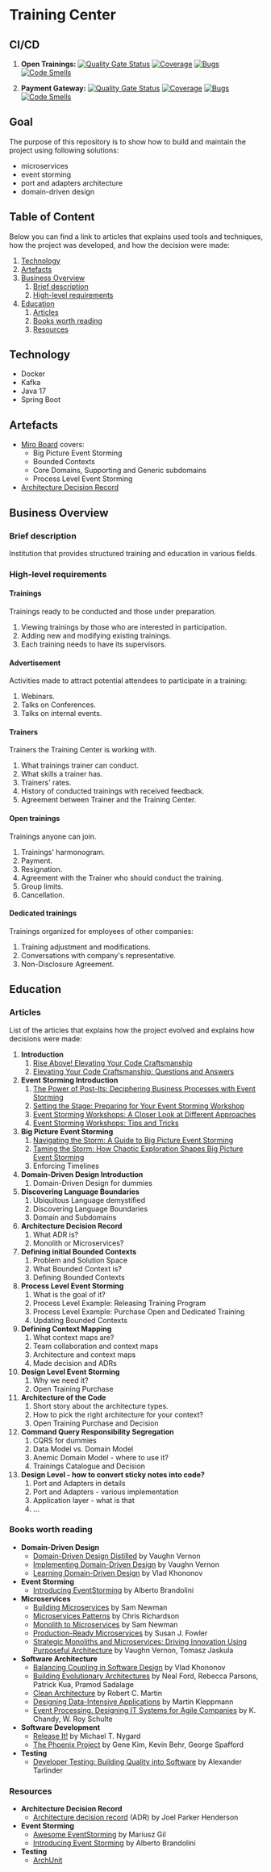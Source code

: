 # Training Center
## CI/CD
1. **Open Trainings:** 
[![Quality Gate Status](https://sonarcloud.io/api/project_badges/measure?project=smalaca-github_training-center-microservices-open-trainings&metric=alert_status)](https://sonarcloud.io/summary/new_code?id=smalaca-github_training-center-microservices-open-trainings)
[![Coverage](https://sonarcloud.io/api/project_badges/measure?project=smalaca-github_training-center-microservices-open-trainings&metric=coverage)](https://sonarcloud.io/summary/new_code?id=smalaca-github_training-center-microservices-open-trainings)
[![Bugs](https://sonarcloud.io/api/project_badges/measure?project=smalaca-github_training-center-microservices-open-trainings&metric=bugs)](https://sonarcloud.io/summary/new_code?id=smalaca-github_training-center-microservices-open-trainings)
[![Code Smells](https://sonarcloud.io/api/project_badges/measure?project=smalaca-github_training-center-microservices-open-trainings&metric=code_smells)](https://sonarcloud.io/summary/new_code?id=smalaca-github_training-center-microservices-open-trainings)
 
2. **Payment Gateway:**
[![Quality Gate Status](https://sonarcloud.io/api/project_badges/measure?project=smalaca-github_training-center-microservices-payment-gateway&metric=alert_status)](https://sonarcloud.io/summary/new_code?id=smalaca-github_training-center-microservices-payment-gateway)
[![Coverage](https://sonarcloud.io/api/project_badges/measure?project=smalaca-github_training-center-microservices-payment-gateway&metric=coverage)](https://sonarcloud.io/summary/new_code?id=smalaca-github_training-center-microservices-payment-gateway)
[![Bugs](https://sonarcloud.io/api/project_badges/measure?project=smalaca-github_training-center-microservices-payment-gateway&metric=bugs)](https://sonarcloud.io/summary/new_code?id=smalaca-github_training-center-microservices-payment-gateway)
[![Code Smells](https://sonarcloud.io/api/project_badges/measure?project=smalaca-github_training-center-microservices-payment-gateway&metric=code_smells)](https://sonarcloud.io/summary/new_code?id=smalaca-github_training-center-microservices-payment-gateway)

## Goal
The purpose of this repository is to show how to build and maintain the project using following solutions:
- microservices 
- event storming 
- port and adapters architecture
- domain-driven design

## Table of Content
Below you can find a link to articles that explains used tools and techniques, how the project was developed, and how the decision were made:
1. [Technology](#technology)
2. [Artefacts](#artefacts)
3. [Business Overview](#business-overview)
   1. [Brief description](#brief-description)
   2. [High-level requirements](#high-level-requirements)
4. [Education](#education)
   1. [Articles](#articles)
   2. [Books worth reading](#books-worth-reading)
   2. [Resources](#resources)

## Technology
- Docker
- Kafka
- Java 17
- Spring Boot

## Artefacts
- [Miro Board](https://miro.com/app/board/uXjVKVYAGuE=/?share_link_id=139271017254) covers:
  - Big Picture Event Storming
  - Bounded Contexts
  - Core Domains, Supporting and Generic subdomains
  - Process Level Event Storming
- [Architecture Decision Record](/documentation/architecture-decision-record)

## Business Overview
### Brief description
Institution that provides structured training and education in various fields.

### High-level requirements
#### Trainings
Trainings ready to be conducted and those under preparation.
1. Viewing trainings by those who are interested in participation.
2. Adding new and modifying existing trainings.
3. Each training needs to have its supervisors.

#### Advertisement
Activities made to attract potential attendees to participate in a training:
1. Webinars.
2. Talks on Conferences.
3. Talks on internal events.

#### Trainers
Trainers the Training Center is working with.
1. What trainings trainer can conduct.
2. What skills a trainer has.
3. Trainers' rates.
4. History of conducted trainings with received feedback.
5. Agreement between Trainer and the Training Center.

#### Open trainings
Trainings anyone can join.
1. Trainings' harmonogram.
2. Payment.
3. Resignation.
4. Agreement with the Trainer who should conduct the training.
5. Group limits.
6. Cancellation.

#### Dedicated trainings
Trainings organized for employees of other companies:
1. Training adjustment and modifications.
2. Conversations with company's representative.
3. Non-Disclosure Agreement.

## Education
### Articles
List of the articles that explains how the project evolved and explains how decisions were made:
1. **Introduction**
   1. [Rise Above! Elevating Your Code Craftsmanship](https://letstalkaboutjava.blogspot.com/2024/04/rise-above-elevating-your-code.html)
   2. [Elevating Your Code Craftsmanship: Questions and Answers](https://letstalkaboutjava.blogspot.com/2024/05/elevating-your-code-craftsmanship.html)
2. **Event Storming Introduction**
   1. [The Power of Post-Its: Deciphering Business Processes with Event Storming](https://letstalkaboutjava.blogspot.com/2024/05/the-power-of-post-its-deciphering.html)
   2. [Setting the Stage: Preparing for Your Event Storming Workshop](https://letstalkaboutjava.blogspot.com/2024/05/setting-stage-preparing-for-your-event.html)
   3. [Event Storming Workshops: A Closer Look at Different Approaches](https://letstalkaboutjava.blogspot.com/2024/05/event-storming-workshops-closer-look-at.html)
   4. [Event Storming Workshops: Tips and Tricks](https://letstalkaboutjava.blogspot.com/2024/06/event-storming-workshops-tips-and-tricks.html)
3. **Big Picture Event Storming**
   1. [Navigating the Storm: A Guide to Big Picture Event Storming](https://letstalkaboutjava.blogspot.com/2024/06/navigating-storm-guide-to-big-picture.html)
   2. [Taming the Storm: How Chaotic Exploration Shapes Big Picture Event Storming](https://letstalkaboutjava.blogspot.com/2024/06/taming-storm-how-chaotic-exploration.html)
   3. Enforcing Timelines
4. **Domain-Driven Design Introduction**
   1. Domain-Driven Design for dummies
5. **Discovering Language Boundaries**
   1. Ubiquitous Language demystified
   2. Discovering Language Boundaries
   3. Domain and Subdomains
6. **Architecture Decision Record**
   1. What ADR is?
   2. Monolith or Microservices?
7. **Defining initial Bounded Contexts**
   1. Problem and Solution Space
   2. What Bounded Context is?
   3. Defining Bounded Contexts
8. **Process Level Event Storming**
   1. What is the goal of it?
   2. Process Level Example: Releasing Training Program
   3. Process Level Example: Purchase Open and Dedicated Training
   4. Updating Bounded Contexts
9. **Defining Context Mapping**
   1. What context maps are?
   2. Team collaboration and context maps
   3. Architecture and context maps
   4. Made decision and ADRs
10. **Design Level Event Storming**
    1. Why we need it?
    2. Open Training Purchase
11. **Architecture of the Code**
    1. Short story about the architecture types.
    2. How to pick the right architecture for your context?
    3. Open Training Purchase and Decision
12. **Command Query Responsibility Segregation** 
    1. CQRS for dummies
    2. Data Model vs. Domain Model
    3. Anemic Domain Model - where to use it?
    4. Trainings Catalogue and Decision
13. **Design Level - how to convert sticky notes into code?**
    1. Port and Adapters in details
    2. Port and Adapters - various implementation 
    3. Application layer - what is that
    4. ...

### Books worth reading
- **Domain-Driven Design**
  - [Domain-Driven Design Distilled](https://www.oreilly.com/library/view/domain-driven-design-distilled/9780134434964/) by Vaughn Vernon
  - [Implementing Domain-Driven Design](https://www.oreilly.com/library/view/implementing-domain-driven-design/9780133039900/) by Vaughn Vernon
  - [Learning Domain-Driven Design](https://www.oreilly.com/library/view/learning-domain-driven-design/9781098100124/) by Vlad Khononov
- **Event Storming**
  - [Introducing EventStorming](https://www.eventstorming.com/book/) by Alberto Brandolini
- **Microservices**
  - [Building Microservices](https://www.oreilly.com/library/view/building-microservices-2nd/9781492034018/) by Sam Newman
  - [Microservices Patterns](https://www.oreilly.com/library/view/microservices-patterns/9781617294549/) by Chris Richardson
  - [Monolith to Microservices](https://www.oreilly.com/library/view/monolith-to-microservices/9781492047834/) by Sam Newman
  - [Production-Ready Microservices](https://www.oreilly.com/library/view/production-ready-microservices/9781491965962/) by Susan J. Fowler
  - [Strategic Monoliths and Microservices: Driving Innovation Using Purposeful Architecture](https://www.oreilly.com/library/view/strategic-monoliths-and/9780137355600/) by Vaughn Vernon, Tomasz Jaskula
- **Software Architecture**
  - [Balancing Coupling in Software Design](https://www.oreilly.com/library/view/balancing-coupling-in/9780137353514/) by Vlad Khononov
  - [Building Evolutionary Architectures](https://www.oreilly.com/library/view/building-evolutionary-architectures/9781492097532/) by Neal Ford, Rebecca Parsons, Patrick Kua, Pramod Sadalage
  - [Clean Architecture](https://www.oreilly.com/library/view/clean-architecture-a/9780134494272/) by Robert C. Martin
  - [Designing Data-Intensive Applications](https://www.oreilly.com/library/view/designing-data-intensive-applications/9781491903063/) by Martin Kleppmann
  - [Event Processing. Designing IT Systems for Agile Companies](https://www.oreilly.com/library/view/event-processing-designing/9780071633505/) by K. Chandy, W. Roy Schulte
- **Software Development**
  - [Release It!](https://www.oreilly.com/library/view/release-it/9781680500264/) by Michael T. Nygard
  - [The Phoenix Project](https://www.oreilly.com/library/view/the-phoenix-project/9781457191350/) by Gene Kim, Kevin Behr, George Spafford
- **Testing**
   - [Developer Testing: Building Quality into Software](https://www.oreilly.com/library/view/developer-testing-building/9780134291109/) by Alexander Tarlinder

### Resources
- **Architecture Decision Record**
  - [Architecture decision record](https://github.com/joelparkerhenderson/architecture-decision-record) (ADR) by Joel Parker Henderson
- **Event Storming**
  - [Awesome EventStorming](https://github.com/mariuszgil/awesome-eventstorming) by Mariusz Gil
  - [Introducing Event Storming](https://ziobrando.blogspot.com/2013/11/introducing-event-storming.html) by Alberto Brandolini
- **Testing**
  - [ArchUnit](https://www.archunit.org/)